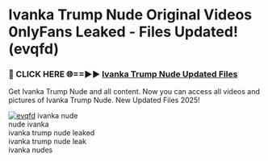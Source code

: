 # Ivanka Trump Nude Original Videos 0nlyFans Leaked - Files Updated! (evqfd)

<h3>🔴 CLICK HERE 🌐==►► <a href="https://tinyurl.com/52m3yx9h" rel="nofollow">Ivanka Trump Nude Updated Files</a></h3>

Get Ivanka Trump Nude and all content. Now you can access all videos and pictures of Ivanka Trump Nude. New Updated Files 2025!

[![evqfd](https://i.imgur.com/TnHtlc8.gif)](https://tinyurl.com/52m3yx9h)
ivanka nude<br>
nude ivanka<br>
ivanka trump nude leaked<br>
ivanka trump nude leak<br>
ivanka nudes